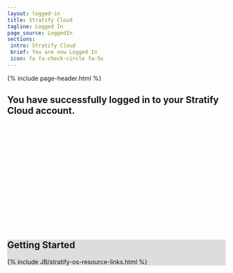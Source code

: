 ```yaml
---
layout: logged-in
title: Stratify Cloud
tagline: Logged In
page_source: LoggedIn
sections:
 intro: Stratify Cloud
 brief: You are now Logged In
 icon: fa fa-check-circle fa-5x
---
```


{% include page-header.html %}

<script>
	new Clipboard("#signin-button");

	function showMessage(){
		document.getElementById('logged-in-message').style.visibility = "visible";
	}
</script>

<div class="container">
	<div class="row">
    	<div class="col-md-12">
			<h2>You have successfully logged in to your Stratify Cloud account.</h2>
		</div>
    	<div class="col-md-12">
		<center>
			<button id="signin-button" class="btn btn-lg btn-success" style="visibility:hidden" data-clipboard-action="copy" data-clipboard-text='{ "type": "error" }' onclick="showMessage()">
				Click Here to Complete Signin
			</button>
			<p> </p>
		</center>
		</div>
	</div>
</div>

<div class="container" id="logged-in-message" style="visibility:hidden">
	<div class="row">
		<div class="col-md-12">
			<div class="alert alert-info">
				Now return to your Stratify Application to access your account.
			</div>
		</div>
		<div class="col-md-12">
			<h3>Not sure what to do?</h3>
			<ol>
			<li>If you haven't already, <a href="{{ BASE_URL }}/download" target="_blank">install the Stratify Labs SDK</a></li>
			<li>Open <a href="{{ BASE_URL }}/Stratify-Link/" target="_blank">Stratify Link</a> or the <a href="{{ BASE_URL }}/Stratify-App/" target="_blank">Stratify App</a></li>
			<li>Click the button above again while the application is open</li>
			<li>Return to the application</li>
			<li>You can now access your account and publish Stratify OS applications.</li>
			</ol>
			<h3>Happy Coding!</h3>
		</div>
  	</div>
 </div>

<div style="background: #ddd; height: auto">
	<div class="container">
  		<h2>Getting <b>Started</b></h2>
  	</div>
  	{% include JB/stratify-os-resource-links.html %}
</div>


